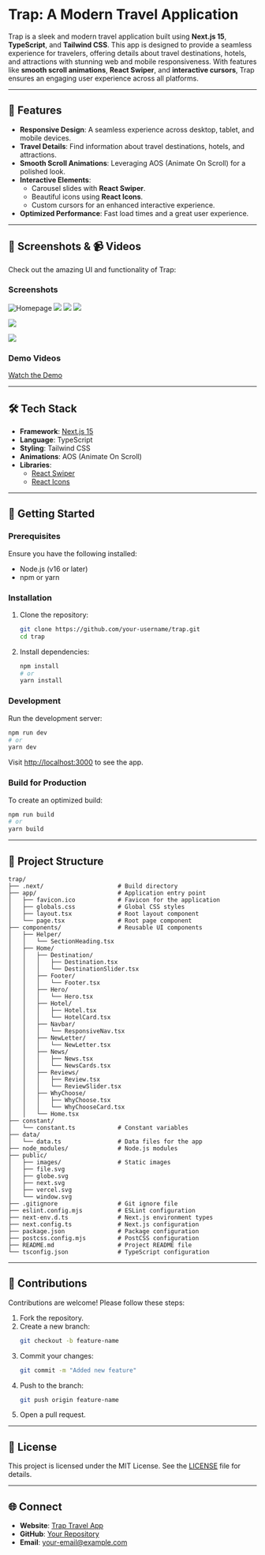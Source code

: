 # Trap: A Modern Travel Application

Trap is a sleek and modern travel application built using **Next.js 15**, **TypeScript**, and **Tailwind CSS**. This app is designed to provide a seamless experience for travelers, offering details about travel destinations, hotels, and attractions with stunning web and mobile responsiveness. With features like **smooth scroll animations**, **React Swiper**, and **interactive cursors**, Trap ensures an engaging user experience across all platforms.

---

## 🌟 Features

- **Responsive Design**: A seamless experience across desktop, tablet, and mobile devices.
- **Travel Details**: Find information about travel destinations, hotels, and attractions.
- **Smooth Scroll Animations**: Leveraging AOS (Animate On Scroll) for a polished look.
- **Interactive Elements**:
  - Carousel slides with **React Swiper**.
  - Beautiful icons using **React Icons**.
  - Custom cursors for an enhanced interactive experience.
- **Optimized Performance**: Fast load times and a great user experience.

---

## 📸 Screenshots & 📹 Videos

Check out the amazing UI and functionality of Trap:

### Screenshots
![Homepage]("C:\Users\prart\OneDrive\Desktop\MyProjects\travelapprecordingsandimages\image1.png")
![]("C:\Users\prart\OneDrive\Desktop\MyProjects\travelapprecordingsandimages\image2.png")
![]("C:\Users\prart\OneDrive\Desktop\MyProjects\travelapprecordingsandimages\image3.png")
![]("C:\Users\prart\OneDrive\Desktop\MyProjects\travelapprecordingsandimages\image4.png")

![]("C:\Users\prart\OneDrive\Desktop\MyProjects\travelapprecordingsandimages\image5.png")

![]("C:\Users\prart\OneDrive\Desktop\MyProjects\travelapprecordingsandimages\image6.png")


### Demo Videos
[Watch the Demo](./videos/trap_demo.mp4)

---

## 🛠️ Tech Stack

- **Framework**: [Next.js 15](https://nextjs.org/)
- **Language**: TypeScript
- **Styling**: Tailwind CSS
- **Animations**: AOS (Animate On Scroll)
- **Libraries**:
  - [React Swiper](https://swiperjs.com/react)
  - [React Icons](https://react-icons.github.io/react-icons/)
  

---

## 🚀 Getting Started

### Prerequisites
Ensure you have the following installed:
- Node.js (v16 or later)
- npm or yarn

### Installation
1. Clone the repository:
   ```bash
   git clone https://github.com/your-username/trap.git
   cd trap
   ```
2. Install dependencies:
   ```bash
   npm install
   # or
   yarn install
   ```

### Development
Run the development server:
```bash
npm run dev
# or
yarn dev
```
Visit [http://localhost:3000](http://localhost:3000) to see the app.

### Build for Production
To create an optimized build:
```bash
npm run build
# or
yarn build
```

---

## 📂 Project Structure

```
trap/
├── .next/                     # Build directory
├── app/                       # Application entry point
│   ├── favicon.ico            # Favicon for the application
│   ├── globals.css            # Global CSS styles
│   ├── layout.tsx             # Root layout component
│   └── page.tsx               # Root page component
├── components/                # Reusable UI components
│   ├── Helper/
│   │   └── SectionHeading.tsx
│   ├── Home/
│   │   ├── Destination/
│   │   │   ├── Destination.tsx
│   │   │   └── DestinationSlider.tsx
│   │   ├── Footer/
│   │   │   └── Footer.tsx
│   │   ├── Hero/
│   │   │   └── Hero.tsx
│   │   ├── Hotel/
│   │   │   ├── Hotel.tsx
│   │   │   └── HotelCard.tsx
│   │   ├── Navbar/
│   │   │   └── ResponsiveNav.tsx
│   │   ├── NewLetter/
│   │   │   └── NewLetter.tsx
│   │   ├── News/
│   │   │   ├── News.tsx
│   │   │   └── NewsCards.tsx
│   │   ├── Reviews/
│   │   │   ├── Review.tsx
│   │   │   └── ReviewSlider.tsx
│   │   ├── WhyChoose/
│   │   │   ├── WhyChoose.tsx
│   │   │   └── WhyChooseCard.tsx
│   │   └── Home.tsx
├── constant/
│   └── constant.ts            # Constant variables
├── data/
│   └── data.ts                # Data files for the app
├── node_modules/              # Node.js modules
├── public/
│   ├── images/                # Static images
│   ├── file.svg
│   ├── globe.svg
│   ├── next.svg
│   ├── vercel.svg
│   └── window.svg
├── .gitignore                 # Git ignore file
├── eslint.config.mjs          # ESLint configuration
├── next-env.d.ts              # Next.js environment types
├── next.config.ts             # Next.js configuration
├── package.json               # Package configuration
├── postcss.config.mjs         # PostCSS configuration
├── README.md                  # Project README file
└── tsconfig.json              # TypeScript configuration
```

---

## 🤝 Contributions
Contributions are welcome! Please follow these steps:
1. Fork the repository.
2. Create a new branch:
   ```bash
   git checkout -b feature-name
   ```
3. Commit your changes:
   ```bash
   git commit -m "Added new feature"
   ```
4. Push to the branch:
   ```bash
   git push origin feature-name
   ```
5. Open a pull request.

---

## 📜 License
This project is licensed under the MIT License. See the [LICENSE](./LICENSE) file for details.

---

## 🌐 Connect
- **Website**: [Trap Travel App](https://trap-travel-app.com)
- **GitHub**: [Your Repository](https://github.com/your-username/trap)
- **Email**: your-email@example.com

